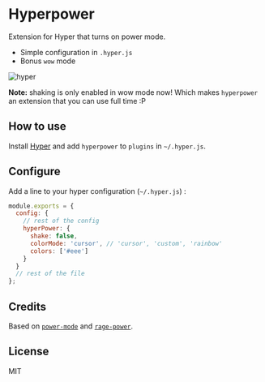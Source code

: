 # Hyperpower

Extension for Hyper that turns on power mode.

- Simple configuration in `.hyper.js`
- Bonus `wow` mode

![hyper](https://cloud.githubusercontent.com/assets/13041/16820268/13c9bfe6-4905-11e6-8fe4-baf8fc8d9293.gif)

**Note:** shaking is only enabled in wow mode now! Which makes `hyperpower` an extension that you can use full time :P

## How to use

Install [Hyper](https://hyper.is) and add `hyperpower`
to `plugins` in `~/.hyper.js`.

## Configure

Add a line to your hyper configuration (`~/.hyper.js`) :

```js
module.exports = {
  config: {
    // rest of the config
    hyperPower: {
      shake: false,
      colorMode: 'cursor', // 'cursor', 'custom', 'rainbow'
      colors: ['#eee']
    }
  }
  // rest of the file
};
```

## Credits

Based on [`power-mode`](https://atom.io/packages/power-mode) and
[`rage-power`](https://github.com/itszero/rage-power).

## License

MIT
